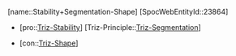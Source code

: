 ﻿---
type: TrizContradiction
aliases:
- Stability+Segmentation-Shape
license: CC BY-SA 4.0
copyright: https://github.com/SpocWeb
IsDeleted: false
IsReadOnly: false
Confidential: public
tags: 
- Triz/Contradiction
---
[name::Stability+Segmentation-Shape]
[SpocWebEntityId::23864]
+ [pro::[Triz-Stability](tech/Triz/Parameter/Triz-Stability.md)]
[Triz-Principle::[Triz-Segmentation](tech/Triz/Principle/Triz-Segmentation.md)]
- [con::[Triz-Shape](tech/Triz/Parameter/Triz-Shape.md)]


